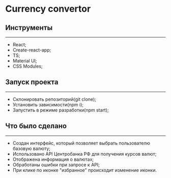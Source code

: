 # Currency convertor
## Инструменты
***
- React;
- Create-react-app;
- TS;
- Material UI;
- CSS Modules;
## Запуск проекта
***
- Склонировать репозиторий(git clone);
- Установить зависимости(npm i);
- Запустить в режиме разработки(npm start);
## Что было сделано
***
- Создан интерфейс, который позволяет выбрать пользователю базовую валюту;
- Использовано API Центробанка РФ для получения курсов валют;
- Отображена информация о валютах;
- Обработаны ошибки при запросе к API;
- При клике по иконке "избранное" происходит изменение иконки.